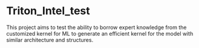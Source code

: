 # Triton_Intel_test
This project aims to test the ability to borrow expert knowledge from the customized kernel for ML to generate an efficient kernel for the model with similar architecture and structures. 
